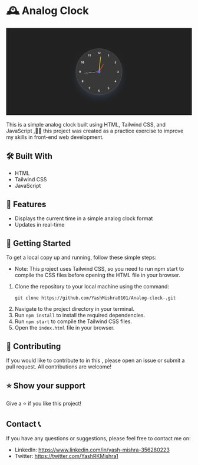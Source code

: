 
# 🕰️ Analog Clock

![Screenshot](./Screenshot%20(280).png)

This is a simple analog clock built using HTML, Tailwind CSS, and JavaScript ,👨‍💻 this project was created as a practice exercise to improve my skills in front-end web development.

## 🛠️ Built With

* HTML
* Tailwind CSS
* JavaScript


## 🎨 Features

* Displays the current time in a simple analog clock format
* Updates in real-time


## 🚀 Getting Started

To get a local copy up and running, follow these simple steps:

-   Note: This project uses Tailwind CSS, so you need to run npm start to compile the CSS files before opening the HTML file in your browser.

1. Clone the repository to your local machine using the command:
   ```
   git clone https://github.com/YashMishra0101/Analog-clock-.git
   ```
2. Navigate to the project directory in your terminal.
3. Run `npm install` to install the required dependencies.
4. Run `npm start` to compile the Tailwind CSS files.
5. Open the `index.html` file in your browser.


## 🤝 Contributing

If you would like to contribute to in this , please open an issue or submit a pull request. All contributions are welcome!


## ⭐️ Show your support

Give a ⭐️ if you like this project!


## Contact 📞

If you have any questions or suggestions, please feel free to contact me on:

- LinkedIn: https://www.linkedin.com/in/yash-mishra-356280223
- Twitter: https://twitter.com/YashRKMishra1
